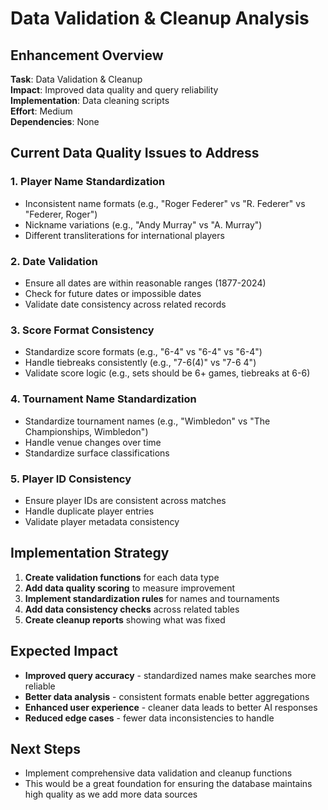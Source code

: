 # Data Validation & Cleanup Analysis

## **Enhancement Overview**
**Task**: Data Validation & Cleanup  
**Impact**: Improved data quality and query reliability  
**Implementation**: Data cleaning scripts  
**Effort**: Medium  
**Dependencies**: None  

## **Current Data Quality Issues to Address**

### **1. Player Name Standardization**
- Inconsistent name formats (e.g., "Roger Federer" vs "R. Federer" vs "Federer, Roger")
- Nickname variations (e.g., "Andy Murray" vs "A. Murray")
- Different transliterations for international players

### **2. Date Validation**
- Ensure all dates are within reasonable ranges (1877-2024)
- Check for future dates or impossible dates
- Validate date consistency across related records

### **3. Score Format Consistency**
- Standardize score formats (e.g., "6-4" vs "6-4" vs "6-4")
- Handle tiebreaks consistently (e.g., "7-6(4)" vs "7-6 4")
- Validate score logic (e.g., sets should be 6+ games, tiebreaks at 6-6)

### **4. Tournament Name Standardization**
- Standardize tournament names (e.g., "Wimbledon" vs "The Championships, Wimbledon")
- Handle venue changes over time
- Standardize surface classifications

### **5. Player ID Consistency**
- Ensure player IDs are consistent across matches
- Handle duplicate player entries
- Validate player metadata consistency

## **Implementation Strategy**

1. **Create validation functions** for each data type
2. **Add data quality scoring** to measure improvement
3. **Implement standardization rules** for names and tournaments
4. **Add data consistency checks** across related tables
5. **Create cleanup reports** showing what was fixed

## **Expected Impact**
- **Improved query accuracy** - standardized names make searches more reliable
- **Better data analysis** - consistent formats enable better aggregations
- **Enhanced user experience** - cleaner data leads to better AI responses
- **Reduced edge cases** - fewer data inconsistencies to handle

## **Next Steps**
- Implement comprehensive data validation and cleanup functions
- This would be a great foundation for ensuring the database maintains high quality as we add more data sources
